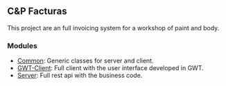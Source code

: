 ## C&P Facturas

This project are an full invoicing system for a workshop of paint and body.

### Modules

- [Common](./common): Generic classes for server and client.
- [GWT-Client](./gwt-client): Full client with the user interface developed in GWT.
- [Server](./server): Full rest api with the business code.